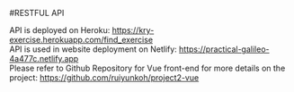 #RESTFUL API

API is deployed on Heroku: https://kry-exercise.herokuapp.com/find_exercise <br>
API is used in website deployment on Netlify: https://practical-galileo-4a477c.netlify.app <br> 
Please refer to Github Repository for Vue front-end for more details on the project: https://github.com/ruiyunkoh/project2-vue
